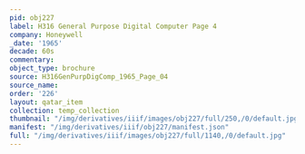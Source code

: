 ```yaml
---
pid: obj227
label: H316 General Purpose Digital Computer Page 4
company: Honeywell
_date: '1965'
decade: 60s
commentary:
object_type: brochure
source: H316GenPurpDigComp_1965_Page_04
source_name:
order: '226'
layout: qatar_item
collection: temp_collection
thumbnail: "/img/derivatives/iiif/images/obj227/full/250,/0/default.jpg"
manifest: "/img/derivatives/iiif/obj227/manifest.json"
full: "/img/derivatives/iiif/images/obj227/full/1140,/0/default.jpg"
---
```

